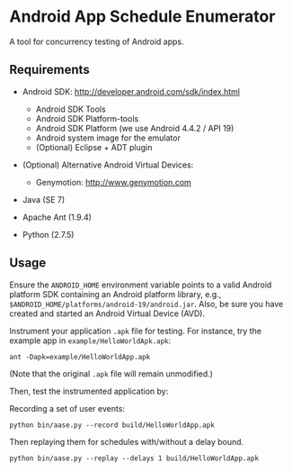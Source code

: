 # Android App Schedule Enumerator

A tool for concurrency testing of Android apps.

## Requirements

- Android SDK: http://developer.android.com/sdk/index.html
    - Android SDK Tools
    - Android SDK Platform-tools
    - Android SDK Platform (we use Android 4.4.2 / API 19)
    - Android system image for the emulator
    - (Optional) Eclipse + ADT plugin

- (Optional) Alternative Android Virtual Devices:
    - Genymotion: http://www.genymotion.com

- Java (SE 7)

- Apache Ant (1.9.4)

- Python (2.7.5)


## Usage

Ensure the `ANDROID_HOME` environment variable points to a valid Android
platform SDK containing an Android platform library, e.g.,
`$ANDROID_HOME/platforms/android-19/android.jar`. Also, be sure you have
created and started an Android Virtual Device (AVD).

Instrument your application `.apk` file for testing. For instance, try the
example app in `example/HelloWorldApk.apk`:

    ant -Dapk=example/HelloWorldApp.apk

(Note that the original `.apk` file will remain unmodified.)

Then, test the instrumented application by:

Recording a set of user events: 

	python bin/aase.py --record build/HelloWorldApp.apk
	
Then replaying them for schedules with/without a delay bound.

    python bin/aase.py --replay --delays 1 build/HelloWorldApp.apk

<!-- And see the results in `logcatOutputs`. -->
